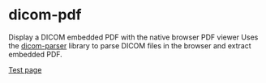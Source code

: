 # dicom-pdf
Display a DICOM embedded PDF with the native browser PDF viewer
Uses the [dicom-parser](https://github.com/cornerstonejs/dicomParser) library to parse DICOM files in the browser and extract embedded PDF.

[Test page](https://rawgit.com/jmhmd/dicom-pdf/master/index.html)
